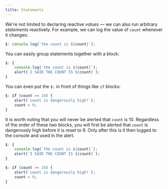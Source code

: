 ```yaml
---
title: Statements
---
```


We're not limited to declaring reactive *values* — we can also run arbitrary *statements* reactively. For example, we can log the value of `count` whenever it changes:

```js
$: console.log(`the count is ${count}`);
```

You can easily group statements together with a block:

```js
$: {
	console.log(`the count is ${count}`);
	alert(`I SAID THE COUNT IS ${count}`);
}
```

You can even put the `$:` in front of things like `if` blocks:

```js
$: if (count >= 10) {
	alert(`count is dangerously high!`);
	count = 9;
}
```

It is worth noting that you will never be alerted that `count` is 10. Regardless of the order of these two blocks, you will first be alerted that `count` is dangerously high before it is reset to 9. Only after this is it then logged to the console and used in the alert. 
```js
$: {
	console.log(`the count is ${count}`);
	alert(`I SAID THE COUNT IS ${count}`);
}
```
```js
$: if (count >= 10) {
	alert(`count is dangerously high!`);
	count = 9;
}
```

